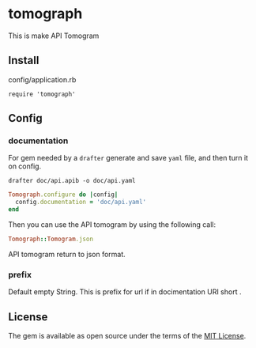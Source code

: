 # tomograph

This is make API Tomogram

## Install

config/application.rb

```
require 'tomograph'
```

## Config

### documentation

For gem needed by a ```drafter``` generate and save ```yaml``` file, and then turn it on config.
```
drafter doc/api.apib -o doc/api.yaml
```

```ruby
Tomograph.configure do |config|
  config.documentation = 'doc/api.yaml'
end
```

Then you can use the API tomogram by using the following call:

```ruby
Tomograph::Tomogram.json
```

API tomogram return to json format.

### prefix
Default empty String. This is prefix for url if in docimentation URI short .

## License

The gem is available as open source under the terms of the [MIT License](http://opensource.org/licenses/MIT).
